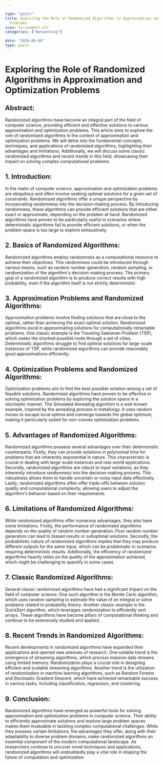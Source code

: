 ```yaml
---

type: "posts"
title: Exploring the Role of Randomized Algorithms in Approximation and Optimization
  Problems
icon: fa-comment-alt
categories: ["Networking"]

date: "2020-06-08"
type: posts
---
```





# Exploring the Role of Randomized Algorithms in Approximation and Optimization Problems

## Abstract:
Randomized algorithms have become an integral part of the field of computer science, providing efficient and effective solutions to various approximation and optimization problems. This article aims to explore the role of randomized algorithms in the context of approximation and optimization problems. We will delve into the fundamental concepts, techniques, and applications of randomized algorithms, highlighting their advantages and limitations. Additionally, we will discuss some classic randomized algorithms and recent trends in this field, showcasing their impact on solving complex computational problems.

## 1. Introduction:
In the realm of computer science, approximation and optimization problems are ubiquitous and often involve seeking optimal solutions for a given set of constraints. Randomized algorithms offer a unique perspective by incorporating randomness into the decision-making process. By introducing randomness, these algorithms can provide efficient solutions that are either exact or approximate, depending on the problem at hand. Randomized algorithms have proven to be particularly useful in scenarios where deterministic algorithms fail to provide efficient solutions, or when the problem space is too large to explore exhaustively.

## 2. Basics of Randomized Algorithms:
Randomized algorithms employ randomness as a computational resource to achieve their objectives. This randomness could be introduced through various means, such as random number generation, random sampling, or randomization of the algorithm's decision-making process. The primary goal of a randomized algorithm is to produce correct results with high probability, even if the algorithm itself is not strictly deterministic.

## 3. Approximation Problems and Randomized Algorithms:
Approximation problems involve finding solutions that are close to the optimal, rather than achieving the exact optimal solution. Randomized algorithms excel in approximating solutions for computationally intractable problems. One classic example is the Traveling Salesman Problem (TSP), which seeks the shortest possible route through a set of cities. Deterministic algorithms struggle to find optimal solutions for large-scale instances of TSP, while randomized algorithms can provide reasonably good approximations efficiently.

## 4. Optimization Problems and Randomized Algorithms:
Optimization problems aim to find the best possible solution among a set of feasible solutions. Randomized algorithms have proven to be effective in solving optimization problems by exploring the solution space in a stochastic manner. The Simulated Annealing algorithm is a well-known example, inspired by the annealing process in metallurgy. It uses random moves to escape local optima and converge towards the global optimum, making it particularly suited for non-convex optimization problems.

## 5. Advantages of Randomized Algorithms:
Randomized algorithms possess several advantages over their deterministic counterparts. Firstly, they can provide solutions in polynomial time for problems that are inherently exponential in nature. This characteristic is crucial in dealing with large-scale instances and real-world applications. Secondly, randomized algorithms are robust to input variations, as they inherently introduce randomness into the decision-making process. This robustness allows them to handle uncertain or noisy input data effectively. Lastly, randomized algorithms often offer trade-offs between solution quality and computational complexity, allowing users to adjust the algorithm's behavior based on their requirements.

## 6. Limitations of Randomized Algorithms:
While randomized algorithms offer numerous advantages, they also have some limitations. Firstly, the performance of randomized algorithms depends on the quality of random number generation. Poor random number generation can lead to biased results or suboptimal solutions. Secondly, the probabilistic nature of randomized algorithms implies that they may produce different outputs for the same input, which can be problematic in scenarios requiring deterministic results. Additionally, the efficiency of randomized algorithms heavily relies on the quality of the approximation achieved, which might be challenging to quantify in some cases.

## 7. Classic Randomized Algorithms:
Several classic randomized algorithms have had a significant impact on the field of computer science. One such algorithm is the Monte Carlo algorithm, which uses random sampling to estimate the value of an integral or solve problems related to probability theory. Another classic example is the QuickSort algorithm, which leverages randomization to efficiently sort arrays. These algorithms have become pillars of computational thinking and continue to be extensively studied and applied.

## 8. Recent Trends in Randomized Algorithms:
Recent developments in randomized algorithms have expanded their applications and opened new avenues of research. One notable trend is the emergence of streaming algorithms, which process massive data streams using limited memory. Randomization plays a crucial role in designing efficient and scalable streaming algorithms. Another trend is the utilization of randomization in machine learning algorithms, such as Random Forests and Stochastic Gradient Descent, which have achieved remarkable success in various tasks, including classification, regression, and clustering.

## 9. Conclusion:
Randomized algorithms have emerged as powerful tools for solving approximation and optimization problems in computer science. Their ability to efficiently approximate solutions and explore large problem spaces makes them invaluable in tackling complex computational challenges. While they possess certain limitations, the advantages they offer, along with their adaptability to diverse problem domains, make randomized algorithms an essential component of the modern computational landscape. As researchers continue to uncover novel techniques and applications, randomized algorithms will undoubtedly play a vital role in shaping the future of computation and optimization.
